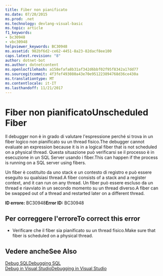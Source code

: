 ```yaml
---
title: Fiber non pianificato
ms.date: 07/20/2015
ms.prod: .net
ms.technology: devlang-visual-basic
ms.topic: article
f1_keywords:
- bc30948
- vbc30948
helpviewer_keywords: BC30948
ms.assetid: 982bf6d2-ce62-4451-8a23-82dacf8ee100
caps.latest.revision: "8"
author: dotnet-bot
ms.author: dotnetcontent
ms.openlocfilehash: a158efafa8b31af342d6bbf02f95f8342a17dd77
ms.sourcegitcommit: 4f3fef493080a43e70e951223894768d36ce430a
ms.translationtype: MT
ms.contentlocale: it-IT
ms.lasthandoff: 11/21/2017
---
```

# <a name="unscheduled-fiber"></a><span data-ttu-id="30164-102">Fiber non pianificato</span><span class="sxs-lookup"><span data-stu-id="30164-102">Unscheduled Fiber</span></span>
<span data-ttu-id="30164-103">Il debugger non è in grado di valutare l'espressione perché si trova in un fiber logico non pianificato su un thread fisico.</span><span class="sxs-lookup"><span data-stu-id="30164-103">The debugger cannot evaluate an expression because it is in a logical fiber that is not scheduled on a physical thread.</span></span> <span data-ttu-id="30164-104">Questa situazione può verificarsi se il processo è in esecuzione in un SQL Server usando i fiber.</span><span class="sxs-lookup"><span data-stu-id="30164-104">This can happen if the process is running on a SQL server using fibers.</span></span>  
  
 <span data-ttu-id="30164-105">Un fiber è costituito da uno stack e un contesto di registro e può essere eseguito su qualsiasi thread.</span><span class="sxs-lookup"><span data-stu-id="30164-105">A fiber consists of a stack and a register context, and it can run on any thread.</span></span> <span data-ttu-id="30164-106">Un fiber può essere escluso da un thread e riavviato in un secondo momento su un thread diverso.</span><span class="sxs-lookup"><span data-stu-id="30164-106">A fiber can be swapped out of a thread and restarted later on a different thread.</span></span>  
  
 <span data-ttu-id="30164-107">**ID errore:** BC30948</span><span class="sxs-lookup"><span data-stu-id="30164-107">**Error ID:** BC30948</span></span>  
  
## <a name="to-correct-this-error"></a><span data-ttu-id="30164-108">Per correggere l'errore</span><span class="sxs-lookup"><span data-stu-id="30164-108">To correct this error</span></span>  
  
-   <span data-ttu-id="30164-109">Verificare che il fiber sia pianificato su un thread fisico.</span><span class="sxs-lookup"><span data-stu-id="30164-109">Make sure that fiber is scheduled on a physical thread.</span></span>  
  
## <a name="see-also"></a><span data-ttu-id="30164-110">Vedere anche</span><span class="sxs-lookup"><span data-stu-id="30164-110">See Also</span></span>  
 [<span data-ttu-id="30164-111">Debug SQL</span><span class="sxs-lookup"><span data-stu-id="30164-111">Debugging SQL</span></span>](http://msdn.microsoft.com/en-us/f27c17e6-1d90-49f2-9fc0-d02e6a27f109)  
 [<span data-ttu-id="30164-112">Debug in Visual Studio</span><span class="sxs-lookup"><span data-stu-id="30164-112">Debugging in Visual Studio</span></span>](/visualstudio/debugger/debugging-in-visual-studio)
